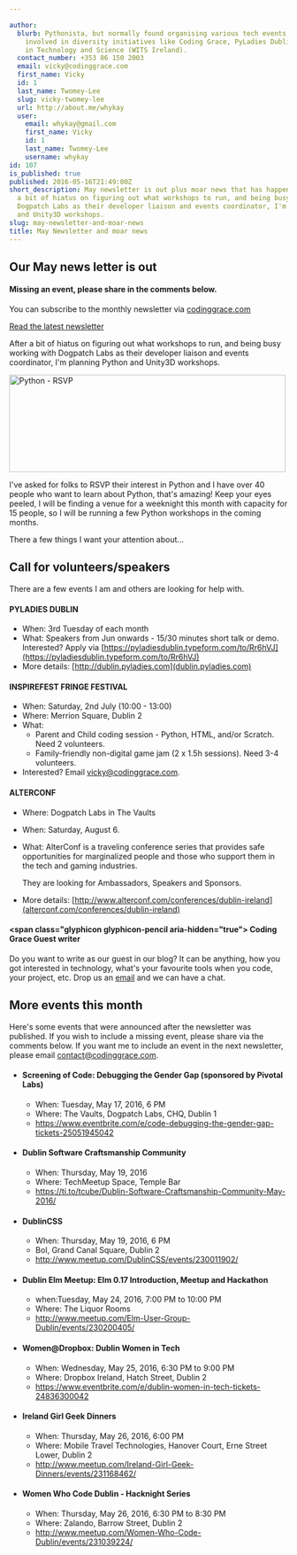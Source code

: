 ```yaml
---

author:
  blurb: Pythonista, but normally found organising various tech events, and now heavily
    involved in diversity initiatives like Coding Grace, PyLadies Dublin, and Women
    in Technology and Science (WITS Ireland).
  contact_number: +353 86 150 2003
  email: vicky@codinggrace.com
  first_name: Vicky
  id: 1
  last_name: Twomey-Lee
  slug: vicky-twomey-lee
  url: http://about.me/whykay
  user:
    email: whykay@gmail.com
    first_name: Vicky
    id: 1
    last_name: Twomey-Lee
    username: whykay
id: 107
is_published: true
published: 2016-05-16T21:49:00Z
short_description: May newsletter is out plus moar news that has happened since. After
  a bit of hiatus on figuring out what workshops to run, and being busy working with
  Dogpatch Labs as their developer liaison and events coordinator, I'm planning Python
  and Unity3D workshops.
slug: may-newsletter-and-moar-news
title: May Newsletter and moar news
---
```


<div class="jumbotron">
<div class="container">
  <h2>Our May news letter is out</h2>
  <h4>Missing an event, please share in the comments below.</h4>
  <p>You can subscribe to the monthly newsletter via <a href="http://www.codinggrace.com/">codinggrace.com</a></p>
  <p><a class="btn btn-primary btn-lg" href="http://eepurl.com/bYiAyf" role="button">Read the latest newsletter</a></p>
</div>
</div>

After a bit of hiatus on figuring out what workshops to run, and being busy working with Dogpatch Labs as their developer liaison and events coordinator, I'm planning Python and Unity3D workshops. 

<a data-flickr-embed="true"  href="https://www.flickr.com/photos/whykay/26453643494/in/dateposted-public/" title="Python - RSVP"><img src="https://farm8.staticflickr.com/7066/26453643494_4b7095809f.jpg" width="500" height="176" alt="Python - RSVP"></a><script async src="//embedr.flickr.com/assets/client-code.js" charset="utf-8"></script>

I've asked for folks to RSVP their interest in Python and I have over 40 people who want to learn about Python, that's amazing! Keep your eyes peeled, I will be finding a venue for a weeknight this month with capacity for 15 people, so I will be running a few Python workshops in the coming months.

There a few things I want your attention about...

## <span class="glyphicon glyphicon-bullhorn" aria-hidden="true"></span> Call for volunteers/speakers
There are a few events I am and others are looking for help with.

#### PYLADIES DUBLIN
* When: 3rd Tuesday of each month
* What: Speakers from Jun onwards - 15/30 minutes short talk or demo. Interested? Apply via [https://pyladiesdublin.typeform.com/to/Rr6hVJ](https://pyladiesdublin.typeform.com/to/Rr6hVJ)
* More details: [http://dublin.pyladies.com](dublin.pyladies.com)


#### INSPIREFEST FRINGE FESTIVAL
* When: Saturday, 2nd July (10:00 - 13:00)
* Where: Merrion Square, Dublin 2
* What:
    * Parent and Child coding session - Python, HTML, and/or Scratch. Need 2  volunteers.
    * Family-friendly non-digital game jam (2 x 1.5h sessions). Need 3-4 volunteers.
* Interested? Email <a href="mailto:vicky@codinggrace.com">vicky@codinggrace.com</a>.

#### ALTERCONF
* Where: Dogpatch Labs in The Vaults
* When: Saturday, August 6.
* What: AlterConf is a traveling conference series that provides safe opportunities for marginalized people and those who support them in the tech and gaming industries.

    They are looking for Ambassadors, Speakers and Sponsors.

* More details: [http://www.alterconf.com/conferences/dublin-ireland](alterconf.com/conferences/dublin-ireland)

#### <span class="glyphicon glyphicon-pencil aria-hidden="true"></span> Coding Grace Guest writer
Do you want to write as our guest in our blog? It can be anything, how you got interested in technology, what's your favourite tools when you code, your project, etc. Drop us an <a href="mailto:vicky@codinggrace.com">email</a> and we can have a chat. 

## <span class="glyphicon glyphicon-pushpin" aria-hidden="true"></span> More events this month
Here's some events that were announced after the newsletter was published. If you wish to include a missing event, please share via the comments below. If you want me to include an event in the next newsletter, please email <a href="mailto:vicky@codinggrace.com">contact@codinggrace.com</a>.

<ul class="list-group">
	<li class="list-group-item">
		<h4>Screening of Code: Debugging the Gender Gap (sponsored by Pivotal Labs)</h4>
		<ul>
			<li>When: Tuesday, May 17, 2016, 6 PM</li>
			<li>Where: The Vaults, Dogpatch Labs, CHQ, Dublin 1</li>
			<li><a href="https://www.eventbrite.com/e/code-debugging-the-gender-gap-tickets-25051945042">https://www.eventbrite.com/e/code-debugging-the-gender-gap-tickets-25051945042</a></li>
		</ul>
	</li>
	<li class="list-group-item">
		<h4>Dublin Software Craftsmanship Community</h4>
		<ul>
			<li>When: Thursday, May 19, 2016</li>
			<li>Where: TechMeetup Space, Temple Bar</li>
			<li><a href="https://ti.to/tcube/Dublin-Software-Craftsmanship-Community-May-2016/">https://ti.to/tcube/Dublin-Software-Craftsmanship-Community-May-2016/</a></li>
		</ul>
	</li>
	<li class="list-group-item">
		<h4>DublinCSS</h4>
		<ul>
			<li>When: Thursday, May 19, 2016, 6 PM</li>
			<li>BoI, Grand Canal Square, Dublin 2</li>
			<li><a href="http://www.meetup.com/DublinCSS/events/230011902/">http://www.meetup.com/DublinCSS/events/230011902/</a></li>
		</ul>
	</li>
	<li class="list-group-item">
	  <h4>Dublin Elm Meetup: Elm 0.17 Introduction, Meetup and Hackathon</h4>
	  <ul>
	  		<li>when:Tuesday, May 24, 2016, 7:00 PM to 10:00 PM</li>
	  		<li>Where: The Liquor Rooms</li>
	  		<li><a href="http://www.meetup.com/Elm-User-Group-Dublin/events/230200405/">http://www.meetup.com/Elm-User-Group-Dublin/events/230200405/</a></li>
	  </ul>
  	</li>
  	<li class="list-group-item">
  		<h4>Women@Dropbox: Dublin Women in Tech</h4>
  		<ul>
  			<li>When: Wednesday, May 25, 2016, 6:30 PM to 9:00 PM</li>
  			<li>Where: Dropbox Ireland, Hatch Street, Dublin 2</li>
  			<li><a href="https://www.eventbrite.com/e/dublin-women-in-tech-tickets-24836300042">https://www.eventbrite.com/e/dublin-women-in-tech-tickets-24836300042</a></li>
  		</ul>
  	</li>
  	<li class="list-group-item">
  		<h4>Ireland Girl Geek Dinners</h4>
  		<ul>
	  		<li>When: Thursday, May 26, 2016, 6:00 PM</li>
	  		<li>Where: Mobile Travel Technologies, Hanover Court, Erne Street Lower, Dublin 2</li>
	  		<li><a href="http://www.meetup.com/Ireland-Girl-Geek-Dinners/events/231168462/">http://www.meetup.com/Ireland-Girl-Geek-Dinners/events/231168462/</a></li>
  		</ul>
  	</li>
  	<li class="list-group-item">
  		<h4>Women Who Code Dublin - Hacknight Series</h4>
  		<ul>
  			<li>When: Thursday, May 26, 2016, 6:30 PM to 8:30 PM</li>
  			<li>Where: Zalando, Barrow Street, Dublin 2</li>
  			<li><a href="http://www.meetup.com/Women-Who-Code-Dublin/events/231039224/">http://www.meetup.com/Women-Who-Code-Dublin/events/231039224/</a></li>
  		</ul>
  	</li>
</ul>

